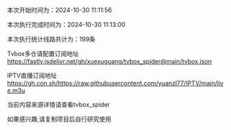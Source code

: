 
本次开始时间为：2024-10-30 11:11:56

本次执行完成时间为：2024-10-30 11:13:00

本次执行统计线路共计为：199条

Tvbox多仓请配置订阅地址 https://fastly.jsdelivr.net/gh/xuexuguang/tvbox_spider@main/tvbox.json

IPTV直播订阅地址 https://gh.con.sh/https://raw.githubusercontent.com/yuanzl77/IPTV/main/live.m3u

当前内容来源详情请查看tvbox_spider

如果感兴趣,请复制项目后自行研究使用

